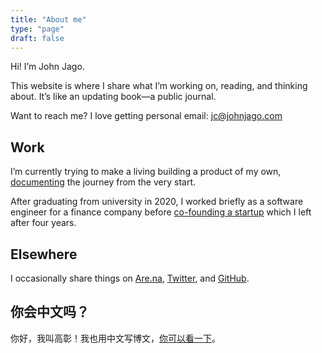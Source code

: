 ```yaml
---
title: "About me"
type: "page"
draft: false
---
```


Hi! I’m John Jago.

This website is where I share what I’m working on, reading, and thinking about. It’s like an updating book—a public journal.

Want to reach me? I love getting personal email: jc@johnjago.com

## Work

I’m currently trying to make a living building a product of my own, [documenting](/work-journal/) the journey from the very start.

After graduating from university in 2020, I worked briefly as a software engineer for a finance company before [co-founding a startup](https://web.archive.org/web/20220713045101/https://www.businessinsider.com/peachpay-one-click-checkout-woocommerce-fintech-payments-bolt-fast-2021-4) which I left after four years.

## Elsewhere

I occasionally share things on [Are.na](https://www.are.na/john-jago), [Twitter](https://twitter.com/johncjago/), and [GitHub](https://github.com/johnjago).

## 你会中文吗？

你好，我叫高彰！我也用中文写博文，[你可以看一下](https://gaozhang.co)。
